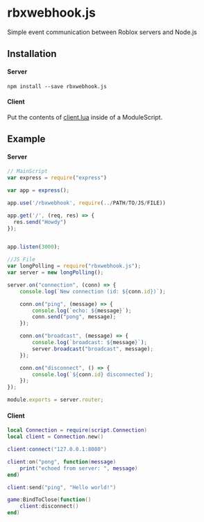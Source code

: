 # rbxwebhook.js

Simple event communication between Roblox servers and Node.js

## Installation

#### Server
```
npm install --save rbxwebhook.js
```

#### Client

Put the contents of [client.lua](https://github.com/uhteddy/rbxwebhook.js/blob/master/client.lua) inside of a ModuleScript.

## Example

#### Server

```js
// MainScript
var express = require("express")

var app = express();

app.use('/rbxwebhook', require(../PATH/TO/JS/FILE))

app.get('/', (req, res) => {
  res.send("Howdy")
});


app.listen(3000);

//JS File
var longPolling = require("rbxwebhook.js");
var server = new longPolling();

server.on("connection", (conn) => {
	console.log(`New connection (id: ${conn.id})`);

	conn.on("ping", (message) => {
		console.log(`echo: ${message}`);
		conn.send("pong", message);
	});

	conn.on("broadcast", (message) => {
		console.log(`broadcast: ${message}`);
		server.broadcast("broadcast", message);
	});

	conn.on("disconnect", () => {
		console.log(`${conn.id} disconnected`);
	});
});

module.exports = server.router;
```

#### Client

```lua
local Connection = require(script.Connection)
local client = Connection.new()

client:connect("127.0.0.1:8080")

client:on("pong", function(message)
	print("echoed from server: ", message)
end)

client:send("ping", "Hello world!")

game:BindToClose(function()
	client:disconnect()
end)
```

